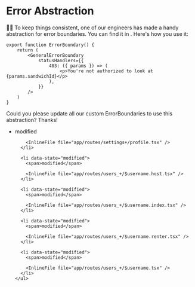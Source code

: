 # Error Abstraction

👨‍💼 To keep things consistent, one of our engineers has made a handy abstraction
for error boundaries. You can find it in
<InlineFile file="app/components/error-boundary.tsx" />. Here's how you use it:

```tsx
export function ErrorBoundary() {
	return (
		<GeneralErrorBoundary
			statusHandlers={{
				403: ({ params }) => (
					<p>You're not authorized to look at {params.sandwichId}</p>
				),
			}}
		/>
	)
}
```

Could you please update all our custom ErrorBoundaries to use this abstraction?
Thanks!

<TouchedFiles>
  <div id="files">
    <ul>
      <li data-state="modified">
        <span>modified</span>

        <InlineFile file="app/routes/settings+/profile.tsx" />
      </li>

      <li data-state="modified">
        <span>modified</span>

        <InlineFile file="app/routes/users_+/$username.host.tsx" />
      </li>

      <li data-state="modified">
        <span>modified</span>

        <InlineFile file="app/routes/users_+/$username.index.tsx" />
      </li>

      <li data-state="modified">
        <span>modified</span>

        <InlineFile file="app/routes/users_+/$username.renter.tsx" />
      </li>

      <li data-state="modified">
        <span>modified</span>

        <InlineFile file="app/routes/users_+/$username.tsx" />
      </li>
    </ul>

  </div>
</TouchedFiles>
